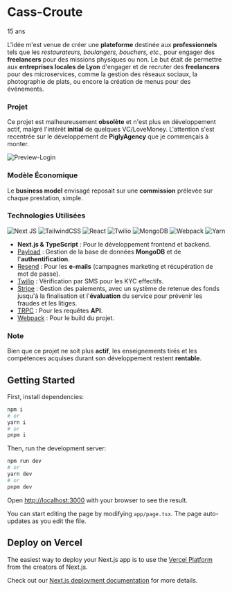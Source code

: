 # Cass-Croute

15 ans

L'idée m'est venue de créer une **plateforme** destinée aux **professionnels** tels que les *restaurateurs, boulangers, bouchers, etc.,* pour engager des **freelancers** pour des missions physiques ou non. Le but était de permettre aux **entreprises locales de Lyon** d'engager et de recruter des **freelancers** pour des microservices, comme la gestion des réseaux sociaux, la photographie de plats, ou encore la création de menus pour des événements.

### Projet
Ce projet est malheureusement **obsolète** et n'est plus en développement actif, malgré l'intérêt **initial** de quelques VC/LoveMoney. L'attention s'est recentrée sur le développement de **PiglyAgency** que je commençais à monter.

![Preview-Login]()

### Modèle Économique
Le **business model** envisagé reposait sur une **commission** prélevée sur chaque prestation, simple.

### Technologies Utilisées
![Next JS](https://img.shields.io/badge/Next-black?style=for-the-badge&logo=next.js&logoColor=white) ![TailwindCSS](https://img.shields.io/badge/tailwindcss-%2338B2AC.svg?style=for-the-badge&logo=tailwind-css&logoColor=white) ![React](https://img.shields.io/badge/react-%2320232a.svg?style=for-the-badge&logo=react&logoColor=%2361DAFB) ![Twilio](https://img.shields.io/badge/Twilio-F22F46?style=for-the-badge&logo=Twilio&logoColor=white) ![MongoDB](https://img.shields.io/badge/MongoDB-%234ea94b.svg?style=for-the-badge&logo=mongodb&logoColor=white) ![Webpack](https://img.shields.io/badge/webpack-%238DD6F9.svg?style=for-the-badge&logo=webpack&logoColor=black) ![Yarn](https://img.shields.io/badge/yarn-%232C8EBB.svg?style=for-the-badge&logo=yarn&logoColor=white) 

- **Next.js & TypeScript** : Pour le développement frontend et backend.
- [Payload](https://payloadcms.com/) : Gestion de la base de données **MongoDB** et de l'**authentification**.
- [Resend](https://resend.com/) : Pour les **e-mails** (campagnes marketing et récupération de mot de passe).
- [Twilio](https://www.twilio.com/fr-fr) : Vérification par SMS pour les KYC effectifs.
- [Stripe](https://stripe.com/) : Gestion des paiements, avec un système de retenue des fonds jusqu'à la finalisation et l'**évaluation** du service pour prévenir les fraudes et les litiges.
- [TRPC](https://trpc.io/) : Pour les requêtes **API**.
- [Webpack](https://webpack.js.org/) : Pour le build du projet.

### Note
Bien que ce projet ne soit plus **actif**, les enseignements tirés et les compétences acquises durant son développement restent **rentable**.


## Getting Started

First, install dependencies:

```bash
npm i
# or
yarn i
# or
pnpm i
```

Then, run the development server:

```bash
npm run dev
# or
yarn dev
# or
pnpm dev
```

Open [http://localhost:3000](http://localhost:3000) with your browser to see the result.

You can start editing the page by modifying `app/page.tsx`. The page auto-updates as you edit the file.

## Deploy on Vercel

The easiest way to deploy your Next.js app is to use the [Vercel Platform](https://vercel.com/new?utm_medium=default-template&filter=next.js&utm_source=create-next-app&utm_campaign=create-next-app-readme) from the creators of Next.js.

Check out our [Next.js deployment documentation](https://nextjs.org/docs/deployment) for more details.
